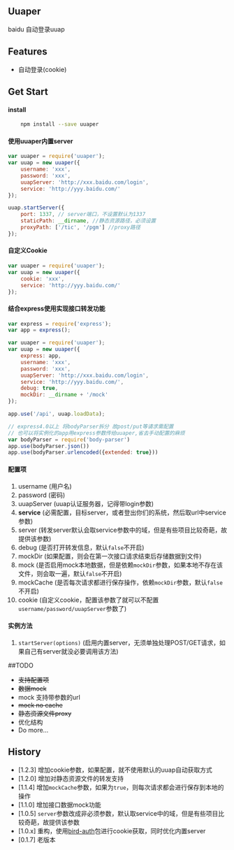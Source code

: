 ## Uuaper

baidu 自动登录uuap

## Features
*   自动登录(cookie)

## Get Start

#### install

``` bash
    npm install --save uuaper
```

#### 使用uuaper内置server

```js
var uuaper = require('uuaper');
var uuap = new uuaper({
    username: 'xxx',
    password: 'xxx',
    uuapServer: 'http://xxx.baidu.com/login',
    service: 'http://yyy.baidu.com/'
});

uuap.startServer({
    port: 1337, // server端口，不设置默认为1337
    staticPath: __dirname, //静态资源路径，必须设置
    proxyPath: ['/tic', '/pgm'] //proxy路径
});
```

#### 自定义Cookie

```js
var uuaper = require('uuaper');
var uuap = new uuaper({
    cookie: 'xxx',
    service: 'http://yyy.baidu.com/'
});
```

#### 结合express使用实现接口转发功能

```js
var express = require('express');
var app = express();

var uuaper = require('uuaper');
var uuap = new uuaper({
    express: app,
    username: 'xxx',
    password: 'xxx',
    uuapServer: 'http://xxx.baidu.com/login',
    service: 'http://yyy.baidu.com/',
    debug: true,
    mockDir: __dirname + '/mock'
});

app.use('/api', uuap.loadData);

// express4.0以上 将bodyParser拆分 故post/put等请求需配置
// 也可以将实例化的app用express参数传给uuaper,省去手动配置的麻烦
var bodyParser = require('body-parser')
app.use(bodyParser.json())
app.use(bodyParser.urlencoded({extended: true}))
```

#### 配置项

1. username  (用户名)
2. password  (密码)
3. uuapServer (uuap认证服务器，记得带login参数)
4. **service** (必需配置，目标server，或者登出你们的系统，然后取url中service参数)
4. server (转发server默认会取service参数中的域，但是有些项目比较奇葩，故提供该参数)
5. debug (是否打开转发信息，默认`false`不开启)
6. mockDir (如果配置，则会在第一次接口请求结束后存储数据到文件)
7. mock (是否启用mock本地数据，但是依赖`mockDir`参数，如果本地不存在该文件，则会取一遍，默认`false`不开启)
8. mockCache (是否每次请求都进行保存操作，依赖`mockDir`参数，默认`false`不开启)
9. cookie (自定义cookie，配置该参数了就可以不配置`username/password/uuapServer`参数了)

#### 实例方法

1. `startServer(options)` (启用内置server，无须单独处理POST/GET请求，如果自己有server就没必要调用该方法)

##TODO

*  ~~支持配置项~~
*  ~~数据mock~~
*  mock 支持带参数的url
*  ~~mock no cache~~
*  ~~静态资源文件proxy~~
*  优化结构
*  Do more...

## History

- [1.2.3] 增加cookie参数，如果配置，就不使用默认的uuap自动获取方式
- [1.2.0] 增加对静态资源文件的转发支持
- [1.1.4] 增加`mockCache`参数，如果为`true`，则每次请求都会进行保存到本地的操作
- [1.1.0] 增加接口数据mock功能
- [1.0.5] `server`参数改成非必须参数，默认取service中的域，但是有些项目比较奇葩，故提供该参数
- [1.0.x] 重构，使用[bird-auth](https://www.npmjs.com/package/bird-auth)包进行cookie获取，同时优化内置server
- [0.1.7] 老版本
